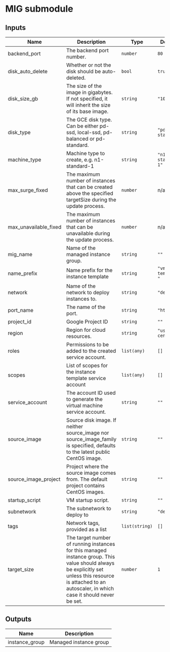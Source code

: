# MIG submodule

<!-- BEGINNING OF PRE-COMMIT-TERRAFORM DOCS HOOK -->
## Inputs

| Name | Description | Type | Default | Required |
|------|-------------|------|---------|:--------:|
| backend\_port | The backend port number. | `number` | `80` | no |
| disk\_auto\_delete | Whether or not the disk should be auto-deleted. | `bool` | `true` | no |
| disk\_size\_gb | The size of the image in gigabytes. If not specified, it will inherit the size of its base image. | `string` | `"100"` | no |
| disk\_type | The GCE disk type. Can be either pd-ssd, local-ssd, pd-balanced or pd-standard. | `string` | `"pd-standard"` | no |
| machine\_type | Machine type to create, e.g. n1-standard-1 | `string` | `"n1-standard-1"` | no |
| max\_surge\_fixed | The maximum number of instances that can be created above the specified targetSize during the update process. | `number` | n/a | yes |
| max\_unavailable\_fixed | The maximum number of instances that can be unavailable during the update process. | `number` | n/a | yes |
| mig\_name | Name of the managed instance group. | `string` | `""` | no |
| name\_prefix | Name prefix for the instance template | `string` | `"vm-template-"` | no |
| network | Name of the network to deploy instances to. | `string` | `"default"` | no |
| port\_name | The name of the port. | `string` | `"http"` | no |
| project\_id | Google Project ID | `string` | `""` | no |
| region | Region for cloud resources. | `string` | `"us-central1"` | no |
| roles | Permissions to be added to the created service account. | `list(any)` | `[]` | no |
| scopes | List of scopes for the instance template service account | `list(any)` | `[]` | no |
| service\_account | The account ID used to generate the virtual machine service account. | `string` | `""` | no |
| source\_image | Source disk image. If neither source\_image nor source\_image\_family is specified, defaults to the latest public CentOS image. | `string` | `""` | no |
| source\_image\_project | Project where the source image comes from. The default project contains CentOS images. | `string` | `""` | no |
| startup\_script | VM startup script. | `string` | `""` | no |
| subnetwork | The subnetwork to deploy to | `string` | `"default"` | no |
| tags | Network tags, provided as a list | `list(string)` | `[]` | no |
| target\_size | The target number of running instances for this managed instance group. This value should always be explicitly set unless this resource is attached to an autoscaler, in which case it should never be set. | `number` | `1` | no |

## Outputs

| Name | Description |
|------|-------------|
| instance\_group | Managed instance group |

<!-- END OF PRE-COMMIT-TERRAFORM DOCS HOOK -->
